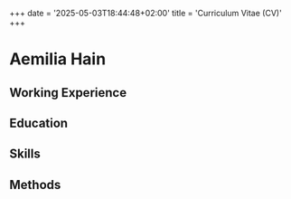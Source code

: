 +++
date = '2025-05-03T18:44:48+02:00'
title = 'Curriculum Vitae (CV)'
+++

# Aemilia Hain

## Working Experience

## Education

## Skills

## Methods
